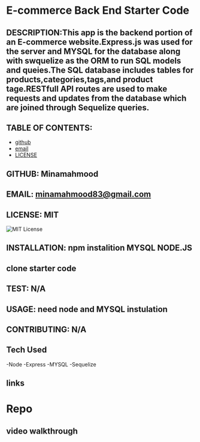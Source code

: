 # E-commerce Back End Starter Code

## DESCRIPTION:This app is the backend portion of an E-commerce website.Express.js was used for the server and MYSQL for the database along with swquelize as the ORM to run SQL models and queies.The SQL database includes tables for products,categories,tags,and product tage.RESTfull API routes are used to make requests and updates from the database which are joined through Sequelize queries.

## TABLE OF CONTENTS:

- [github](#GITHUB)
- [email](#EMAIL)
- [LICENSE](#LICENSE)

## GITHUB: Minamahmood

## EMAIL: minamahmood83@gmail.com

## LICENSE: MIT

![MIT License](https://img.shields.io/badge/License-MIT-Green)

## INSTALLATION: npm instalition MYSQL NODE.JS

## clone starter code

## TEST: N/A

## USAGE: need node and MYSQL instulation

## CONTRIBUTING: N/A

## Tech Used

-Node
-Express
-MYSQL
-Sequelize

## links

# Repo

## video walkthrough
